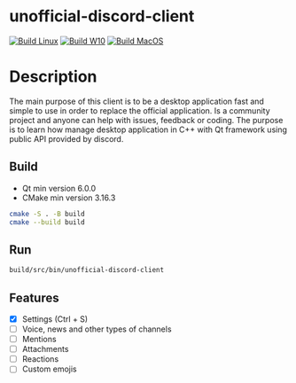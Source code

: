 # unofficial-discord-client

[![Build Linux](https://github.com/Coding-Bunker/unofficial-discord-client/actions/workflows/build-linux.yml/badge.svg)](https://github.com/Coding-Bunker/unofficial-discord-client/actions/workflows/build-linux.yml)
[![Build W10](https://github.com/Coding-Bunker/unofficial-discord-client/actions/workflows/build-w10.yml/badge.svg)](https://github.com/Coding-Bunker/unofficial-discord-client/actions/workflows/build-w10.yml)
[![Build MacOS](https://github.com/Coding-Bunker/unofficial-discord-client/actions/workflows/build-macos.yml/badge.svg)](https://github.com/Coding-Bunker/unofficial-discord-client/actions/workflows/build-macos.yml)

# Description

The main purpose of this client is to be a desktop application fast and simple to use in order to replace the official application. Is a community project and anyone can help with issues, feedback or coding. The purpose is to learn how manage desktop application in C++ with Qt framework using public API provided by discord.


## Build

- Qt min version 6.0.0
- CMake min version 3.16.3

```bash
cmake -S . -B build
cmake --build build 
```

## Run

```bash
build/src/bin/unofficial-discord-client 
```

## Features

- [x] Settings (Ctrl + S)
- [ ] Voice, news and other types of channels
- [ ] Mentions
- [ ] Attachments
- [ ] Reactions
- [ ] Custom emojis
